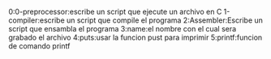 0:0-preprocessor:escribe un script que ejecute un archivo en C
1-compiler:escribe un script que compile el programa
2:Assembler:Escribe un script que ensambla el programa 
3:name:el nombre con el cual sera grabado el archivo
4:puts:usar la funcion pust para imprimir
5:printf:funcion de comando printf
